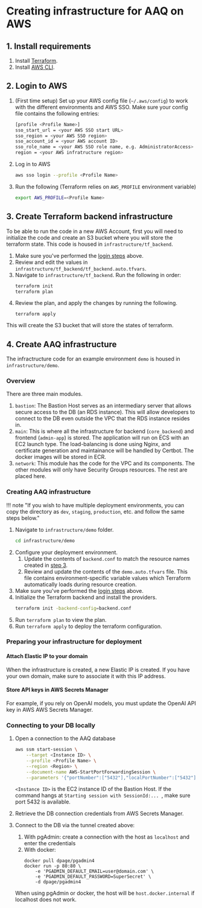 # Creating infrastructure for AAQ on AWS


## 1. Install requirements

1. Install [Terraform](https://developer.hashicorp.com/terraform/install).
2. Install [AWS CLI](https://docs.aws.amazon.com/cli/latest/userguide/getting-started-install.html).

## 2. Login to AWS

1. (First time setup) Set up your AWS config file (`~/.aws/config`) to work with the different environments and AWS SSO. Make sure your config file contains the following entries:

    ```bash
    [profile <Profile Name>]
    sso_start_url = <your AWS SSO start URL>
    sso_region = <your AWS SSO region>
    sso_account_id = <your AWS account ID>
    sso_role_name = <your AWS SSO role name, e.g. AdministratorAccess>
    region = <your AWS infratructure region>
    ```
2. Log in to AWS
    ```bash
    aws sso login --profile <Profile Name>
    ```
3. Run the following (Terraform relies on `AWS_PROFILE` environment variable)
    ```bash
    export AWS_PROFILE=<Profile Name>
    ```
## 3. Create Terraform backend infrastructure

To be able to run the code in a new AWS Account, first you will need to initialize the
code and create an S3 bucket where you will store the terraform state. This code is
housed in `infrastructure/tf_backend`.

 1. Make sure you've performed the [login steps](#2-login-to-aws) above.
 3. Review and edit the values in `infrastructure/tf_backend/tf_backend.auto.tfvars`.
 4. Navigate to `infrastructure/tf_backend`. Run the following in order:
    ```bash
    terraform init
    terraform plan
    ```
 5. Review the plan, and apply the changes by running the following.
    ```
    terraform apply
    ```

 This will create the S3 bucket that will store the states of terraform.


## 4. Create AAQ infrastructure

The infractructure code for an example environment `demo` is housed in
`infrastructure/demo`.

### Overview

There are three main modules.

1. `bastion`: The Bastion Host serves as an intermediary server that allows secure access to the
   DB (an RDS instance). This will allow developers to connect to the DB even outside
   the VPC that the RDS instance resides in.
2. `main`: This is where all the infrastructure for backend (`core_backend`) and
   frontend (`admin-app`) is stored. The application will run on ECS with an EC2 launch type. The
   load-balancing is done using Nginx, and certificate generation and maintainance will
   be handled by Certbot. The docker images will be stored in ECR.
3. `network`: This module has the code for the VPC and its components. The other modules will only have Security Groups resources. The rest are placed here.

### Creating AAQ infrastructure

!!! note "If you wish to have multiple deployment environments, you can copy the directory as `dev`, `staging`, `production`, etc. and follow the same steps below."

1. Navigate to `infrastructure/demo` folder.
    ```bash
    cd infrastructure/demo
    ```
1. Configure your deployment environment.
    1. Update the contents of `backend.conf` to match the resource names created in
       [step 3](#3-create-terraform-backend-infrastructure).
    1. Review and update the contents of the `demo.auto.tfvars` file. This file contains environment-specific variable
        values which Terraform automatically loads during resource creation.
1. Make sure you've performed the [login steps](#2-login-to-aws) above.
2. Initialize the Terraform backend and install the providers.
    ```bash
    terraform init -backend-config=backend.conf
    ```
4. Run `terraform plan` to view the plan.
5. Run `terraform apply` to deploy the terraform configuration.

### Preparing your infrastructure for deployment

#### Attach Elastic IP to your domain
When the infrastructure is created, a new Elastic IP is created. If you have your own domain, make sure to associate it with this IP address.

#### Store API keys in AWS Secrets Manager
For example, if you rely on OpenAI models, you must update the OpenAI API key in AWS AWS Secrets Manager.

### Connecting to your DB locally
1. Open a connection to the AAQ database
    ```bash
    aws ssm start-session \
        --target <Instance ID> \
        --profile <Profile Name> \
        --region <Region> \
        --document-name AWS-StartPortForwardingSession \
        --parameters '{"portNumber":["5432"],"localPortNumber":["5432"]}'
    ```
    `<Instance ID>` is the EC2 instance ID of the Bastion Host.
    If the command hangs at `Starting session with SessionId:... `, make sure port
    5432 is available.

2. Retrieve the DB connection credentials from AWS Secrets Manager.
3. Connect to the DB via the tunnel created above:
    1. With pgAdmin: create a connection with the host as `localhost` and enter the credentials
    2. With docker:
        ```
        docker pull dpage/pgadmin4
        docker run -p 80:80 \
            -e 'PGADMIN_DEFAULT_EMAIL=user@domain.com' \
            -e 'PGADMIN_DEFAULT_PASSWORD=SuperSecret' \
            -d dpage/pgadmin4
        ```
    When using pgAdmin or docker, the host will be `host.docker.internal` if localhost does not work.
